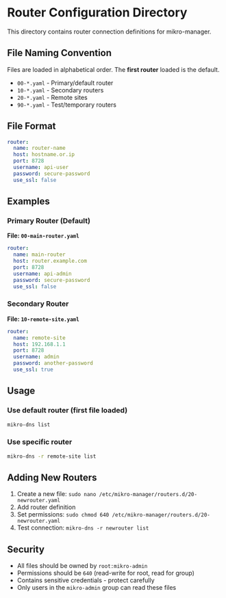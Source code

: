 <!--
README.md : MikroTik management tools

Copyright (c) 2025 Tim Hosking
Website: https://github.com/munger
Licence: MIT
-->

# Router Configuration Directory

This directory contains router connection definitions for mikro-manager.

## File Naming Convention

Files are loaded in alphabetical order. The **first router** loaded is the default.

- `00-*.yaml` - Primary/default router
- `10-*.yaml` - Secondary routers
- `20-*.yaml` - Remote sites
- `90-*.yaml` - Test/temporary routers

## File Format

```yaml
router:
  name: router-name
  host: hostname.or.ip
  port: 8728
  username: api-user
  password: secure-password
  use_ssl: false
```

## Examples

### Primary Router (Default)
**File: `00-main-router.yaml`**
```yaml
router:
  name: main-router
  host: router.example.com
  port: 8728
  username: api-admin
  password: secure-password
  use_ssl: false
```

### Secondary Router
**File: `10-remote-site.yaml`**
```yaml
router:
  name: remote-site
  host: 192.168.1.1
  port: 8728
  username: admin
  password: another-password
  use_ssl: true
```

## Usage

### Use default router (first file loaded)
```bash
mikro-dns list
```

### Use specific router
```bash
mikro-dns -r remote-site list
```

## Adding New Routers

1. Create a new file: `sudo nano /etc/mikro-manager/routers.d/20-newrouter.yaml`
2. Add router definition
3. Set permissions: `sudo chmod 640 /etc/mikro-manager/routers.d/20-newrouter.yaml`
4. Test connection: `mikro-dns -r newrouter list`

## Security

- All files should be owned by `root:mikro-admin`
- Permissions should be `640` (read-write for root, read for group)
- Contains sensitive credentials - protect carefully
- Only users in the `mikro-admin` group can read these files
